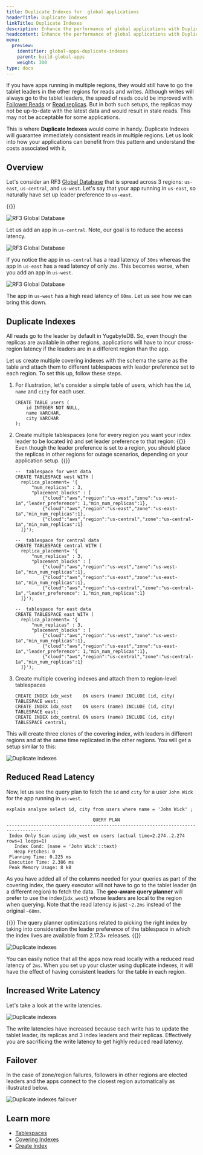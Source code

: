 ```yaml
---
title: Duplicate Indexes for  global applications
headerTitle: Duplicate Indexes
linkTitle: Duplicate Indexes
description: Enhance the performance of global applications with Duplicate Indexes
headcontent: Enhance the performance of global applications with Duplicate Indexes
menu:
  preview:
    identifier: global-apps-duplicate-indexes
    parent: build-global-apps
    weight: 300
type: docs
---
```


If you have apps running in multiple regions, they would still have to go the tablet leaders in the other regions for reads and writes. Although writes will always go to the tablet leaders, the speed of reads could be improved with [Follower Reads](./follower-reads) or [Read replicas](./read-replicas). But in both such setups, the replicas may not be up-to-date with the latest data and would result in stale reads. This may not be acceptable for some applications.

This is where **Duplicate Indexes** would come in handy. Duplicate Indexes will guarantee immediately consistent reads in multiple regions. Let us look into how your applications can benefit from this pattern and understand the costs associated with it.

## Overview

Let's consider an RF3 [Global Database](../global-database) that is spread across 3 regions: `us-east`, `us-central`, and `us-west`. Let's say that your app running in `us-east`, so naturally have set up leader preference to `us-east`.

{{<cluster-setup-tabs>}}

![RF3 Global Database](/images/develop/global-apps/duplicate-indexes-global-database.png)

Let us add an app in `us-central`. Note, our goal is to reduce the access latency.

![RF3 Global Database](/images/develop/global-apps/duplicate-indexes-central-app.png)

If you notice the app in `us-central` has a read latency of `30ms` whereas the app in `us-east` has a read latency of only `2ms`. This becomes worse, when you add an app in `us-west`.

![RF3 Global Database](/images/develop/global-apps/duplicate-indexes-west-app.png)

The app in `us-west` has a high read latency of `60ms`. Let us see how we can bring this down.

## Duplicate Indexes

All reads go to the leader by default in YugabyteDB. So, even though the replicas are available in other regions, applications will have to incur cross-region latency if the leaders are in a different region than the app.

Let us create multiple covering indexes with the schema the same as the table and attach them to different tablespaces with leader preference set to each region. To set this up, follow these steps.

1. For illustration, let's consider a simple table of users, which has the `id`, `name` and `city` for each user.

      ```plpgsql
      CREATE TABLE users (
          id INTEGER NOT NULL,
          name VARCHAR,
          city VARCHAR
      );
      ```

1. Create multiple tablespaces (one for every region you want your index leader to be located in) and set leader preference to that region:
{{<note title="Note" >}}
Even though the leader preference is set to a region, you should place the replicas in other regions for outage scenarios, depending on your application setup.
{{</note>}}

      ```plpgsql
      --  tablespace for west data
      CREATE TABLESPACE west WITH (
        replica_placement= '{ 
            "num_replicas" : 3,
            "placement_blocks" : [ 
                {"cloud":"aws","region":"us-west","zone":"us-west-1a","leader_preference": 1,"min_num_replicas":1},
                {"cloud":"aws","region":"us-east","zone":"us-east-1a","min_num_replicas":1},
                {"cloud":"aws","region":"us-central","zone":"us-central-1a","min_num_replicas":1}
        ]}');

      --  tablespace for central data
      CREATE TABLESPACE central WITH (
        replica_placement= '{ 
            "num_replicas" : 3,
            "placement_blocks" : [ 
                {"cloud":"aws","region":"us-west","zone":"us-west-1a","min_num_replicas":1},
                {"cloud":"aws","region":"us-east","zone":"us-east-1a","min_num_replicas":1},
                {"cloud":"aws","region":"us-central","zone":"us-central-1a","leader_preference": 1,"min_num_replicas":1}
        ]}');

      --  tablespace for east data
      CREATE TABLESPACE east WITH (
        replica_placement= '{ 
            "num_replicas" : 3,
            "placement_blocks" : [ 
                {"cloud":"aws","region":"us-west","zone":"us-west-1a","min_num_replicas":1},
                {"cloud":"aws","region":"us-east","zone":"us-east-1a","leader_preference": 1,"min_num_replicas":1},
                {"cloud":"aws","region":"us-central","zone":"us-central-1a","min_num_replicas":1}
        ]}');
      ```

1. Create multiple covering indexes and attach them to region-level tablespaces

      ```plpgsql
      CREATE INDEX idx_west    ON users (name) INCLUDE (id, city) TABLESPACE west;
      CREATE INDEX idx_east    ON users (name) INCLUDE (id, city) TABLESPACE east;
      CREATE INDEX idx_central ON users (name) INCLUDE (id, city) TABLESPACE central;
      ```

This will create three clones of the covering index, with leaders in different regions and at the same time replicated in the other regions. You will get a setup similar to this:

![Duplicate indexes](/images/develop/global-apps/duplicate-indexes-create.png)

## Reduced Read Latency

Now, let us see the query plan to fetch the `id` and `city` for a user `John Wick` for the app running in `us-west`.

```plpgsql
explain analyze select id, city from users where name = 'John Wick' ;
```

```output
                                QUERY PLAN
-----------------------------------------------------------------------------------
 Index Only Scan using idx_west on users (actual time=2.274..2.274 rows=1 loops=1)
   Index Cond: (name = 'John Wick'::text)
   Heap Fetches: 0
 Planning Time: 0.225 ms
 Execution Time: 2.386 ms
 Peak Memory Usage: 8 kB
```

As you have added all of the columns needed for your queries as part of the covering index, the query executor will not have to go to the tablet leader (in a different region) to fetch the data. The **geo-aware query planner** will prefer to use the index(`idx_west`) whose leaders are local to the region when querying. Note that the read latency is just `~2.2ms` instead of the original `~60ms`.

{{<note title="Note">}}
The query planner optimizations related to picking the right index by taking into consideration the leader preference of the tablespace in which the index lives are available from 2.17.3+ releases.
{{</note>}}

![Duplicate indexes](/images/develop/global-apps/duplicate-indexes-read-latencies.png)

You can easily notice that all the apps now read locally with a reduced read latency of `2ms`. When you set up your cluster using duplicate indexes, it will have the effect of having consistent leaders for the table in each region.

## Increased Write Latency

Let's take a look at the write latencies.

![Duplicate indexes](/images/develop/global-apps/duplicate-indexes-write-latencies.png)

The write latencies have increased because each write has to update the tablet leader, its replicas and 3 index leaders and their replicas. Effectively you are sacrificing the write latency to get highly reduced read latency.

## Failover

In the case of zone/region failures, followers in other regions are elected leaders and the apps connect to the closest region automatically as illustrated below.

![Duplicate indexes failover](/images/develop/global-apps/duplicate-indexes-failover.png)

## Learn more

- [Tablespaces](../../../explore/ysql-language-features/going-beyond-sql/tablespaces/)
- [Covering Indexes](../../../explore/indexes-constraints/covering-index-ysql/)
- [Create Index](../../../api/ysql/the-sql-language/statements/ddl_create_index/)